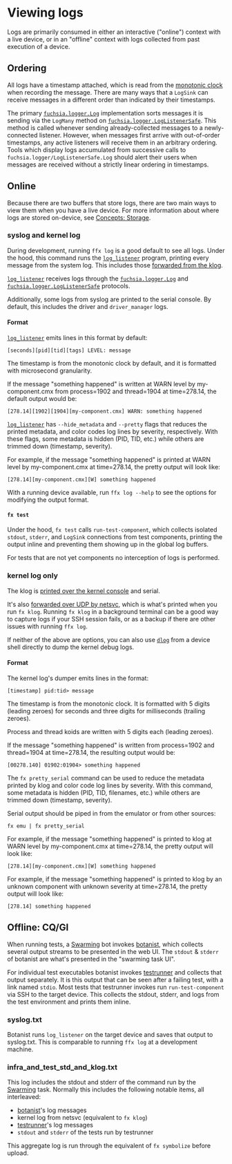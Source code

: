 # Viewing logs

Logs are primarily consumed in either an interactive ("online") context with a live device, or in an
"offline" context with logs collected from past execution of a device.

## Ordering

All logs have a timestamp attached, which is read from the [monotonic clock] when recording the
message. There are many ways that a `LogSink` can receive messages in a different order than
indicated by their timestamps.

The primary [`fuchsia.logger.Log`] implementation sorts messages it is sending via the `LogMany`
method on [`fuchsia.logger.LogListenerSafe`]. This method is called whenever sending
already-collected messages to a newly-connected listener. However, when messages first arrive with
out-of-order timestamps, any active listeners will receive them in an arbitrary ordering. Tools
which display logs accumulated from successive calls to `fuchsia.logger/LogListenerSafe.Log` should
alert their users when messages are received without a strictly linear ordering in timestamps.

## Online

Because there are two buffers that store logs, there are two main ways to view them when you have a
live device. For more information about where logs are stored on-device, see [Concepts: Storage].

### syslog and kernel log

During development, running `ffx log` is a good default to see all logs. Under the hood, this
command runs the [`log_listener`] program, printing every message from the system
log. This includes those [forwarded from the klog].

[`log_listener`] receives logs through the [`fuchsia.logger.Log`] and
[`fuchsia.logger.LogListenerSafe`] protocols.

Additionally, some logs from syslog are printed to the serial console. By default, this includes the
driver and `driver_manager` logs.

#### Format

[`log_listener`] emits lines in this format by default:

```
[seconds][pid][tid][tags] LEVEL: message
```

The timestamp is from the monotonic clock by default, and it is formatted with microsecond
granularity.

If the message "something happened" is written at WARN level by my-component.cmx from process=1902
and thread=1904 at time=278.14, the default output would be:

```
[278.14][1902][1904][my-component.cmx] WARN: something happened
```

[`log_listener`] has `--hide_metadata` and `--pretty` flags that reduces the printed metadata,
and color codes log lines by severity, respectively. With these flags, some metadata is hidden
(PID, TID, etc.) while others are trimmed down (timestamp, severity).

For example, if the message "something happened" is printed at WARN level by my-component.cmx at
time=278.14, the pretty output will look like:

```
[278.14][my-component.cmx][W] something happened
```

With a running device available, run `ffx log --help` to see the options for modifying the output format.

#### `fx test`

Under the hood, `fx test` calls `run-test-component`, which collects isolated `stdout`, `stderr`, and
`LogSink` connections from test components, printing the output inline and preventing them showing
up in the global log buffers.

For tests that are not yet components no interception of logs is performed.

### kernel log only

The klog is [printed over the kernel console] and serial.

It's also [forwarded over UDP by netsvc], which is what's printed when you run `fx klog`. Running
`fx klog` in a background terminal can be a good way to capture logs if your SSH session fails, or
as a backup if there are other issues with running `ffx log`.

If neither of the above are options, you can also use [`dlog`] from a device shell directly to dump
the kernel debug logs.

#### Format

The kernel log's dumper emits lines in the format:

```
[timestamp] pid:tid> message
```

The timestamp is from the monotonic clock. It is formatted with 5 digits (leading zeroes) for
seconds and three digits for milliseconds (trailing zeroes).

Process and thread koids are written with 5 digits each (leading zeroes).

If the message "something happened" is written from process=1902 and thread=1904 at time=278.14, the
resulting output would be:

```
[00278.140] 01902:01904> something happened
```

The `fx pretty_serial` command can be used to reduce the metadata printed by klog and color code
log lines by severity. With this command, some metadata is hidden (PID, TID, filenames, etc.)
while others are trimmed down (timestamp, severity).

Serial output should be piped in from the emulator or from other sources:

```
fx emu | fx pretty_serial
```

For example, if the message "something happened" is printed to klog at WARN level by
my-component.cmx at time=278.14, the pretty output will look like:

```
[278.14][my-component.cmx][W] something happened
```

For example, if the message "something happened" is printed to klog by an unknown component with
unknown severity at time=278.14, the pretty output will look like:

```
[278.14] something happened
```

## Offline: CQ/GI

When running tests, a [Swarming] bot invokes [botanist], which collects several output streams to be
presented in the web UI. The `stdout` & `stderr` of botanist are what's presented in the "swarming task
UI".

For individual test executables botanist invokes [testrunner] and collects that output separately.
It is this output that can be seen after a failing test, with a link named `stdio`. Most tests that
testrunner invokes run `run-test-component` via SSH to the target device. This collects the
stdout, stderr, and logs from the test environment and prints them inline.

### syslog.txt

Botanist runs `log_listener` on the target device and saves that output to syslog.txt. This is
comparable to running `ffx log` at a development machine.

### infra_and_test_std_and_klog.txt

This log includes the stdout and stderr of the command run by the [Swarming] task.
Normally this includes the following notable items, all interleaved:

* [botanist]'s log messages
* kernel log from netsvc (equivalent to `fx klog`)
* [testrunner]'s log messages
* `stdout` and `stderr` of the tests run by testrunner

This aggregate log is run through the equivalent of `fx symbolize` before upload.

[monotonic clock]: reference/syscalls/clock_get_monotonic.md
[Concepts: Storage]: concepts/components/diagnostics/logs/README.md#storage
[forwarded from the klog]: development/diagnostics/logs/recording.md#forwarding-klog-to-syslog
[`log_listener`]: /src/diagnostics/log_listener/README.md
[`fuchsia.logger.Log`]: https://fuchsia.dev/reference/fidl/fuchsia.logger#Log
[`fuchsia.logger.LogListenerSafe`]: https://fuchsia.dev/reference/fidl/fuchsia.logger#LogListenerSafe
[printed over the kernel console]: /zircon/kernel/lib/debuglog/debuglog.cc
[forwarded over UDP by netsvc]: /src/bringup/bin/netsvc/debuglog.cc
[`dlog`]: /src/bringup/bin/dlog/README.md
[botanist]: /tools/botanist/cmd/main.go
[testrunner]: /tools/testing/testrunner/cmd/main.go
[Swarming]: https://chromium.googlesource.com/infra/luci/luci-py/+/HEAD/appengine/swarming/doc/README.md
